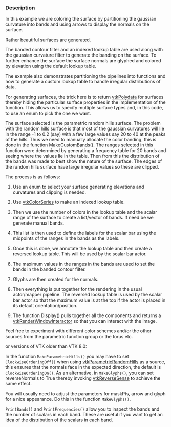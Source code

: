### Description
In this example we are coloring the surface by partitioning the gaussian curvature into bands and using arrows to display the normals on the surface.

Rather beautiful surfaces are generated.

The banded contour filter and an indexed lookup table are used along with 
the gaussian curvature filter to generate the banding on the surface.
To further enhance the surface the surface normals are
glyphed and colored by elevation using the default lookup table. 

The example also demonstrates partitioning the pipelines into functions and how
to generate a custom lookup table to handle irregular distributions of data.

For generating surfaces, the trick here is to return [vtkPolydata](http://www.vtk.org/doc/nightly/html/classvtkPolydata.html) for surfaces
thereby hiding the particular surface properties in the implementation of the
function. This allows us to specify multiple surface types and, in this code,
to use an enum to pick the one we want.

The surface selected is the parametric random hills surface. The problem with
the random hills surface is that most of the gaussian curvatures will lie in the range -1 to 0.2 (say) with a few large values say 20 to 40 at the peaks of the hills. Thus we need to manually allocate the color banding, this is done in the function MakeCustomBands(). The ranges selected in this function were determined by generating a frequency table for 20 bands and seeing where the values lie in the table. Then from this the distribution of the bands was made to best show the nature of the surface. The edges of the random hills surface have large irregular values so these are clipped.

The process is as follows:

1. Use an enum to select your surface generating elevations and curvatures and clipping is needed.

2. Use [vtkColorSeries](http://www.vtk.org/doc/nightly/html/classvtkColorSeries.html) to make an indexed lookup table.

3. Then we use the number of colors in the lookup table and the scalar range of the surface to create a list/vector of bands. If need be we generate manual bands.

4. This list is then used to define the labels for the scalar bar using the midpoints of the ranges in the bands as the labels.

5. Once this is done, we annotate the lookup table and then create a reversed lookup table. This will be used by the scalar bar actor.

6. The maximum values in the ranges in the bands are used to set the bands in the banded contour filter.

7. Glyphs are then created for the normals.

8. Then everything is put together for the rendering in the usual actor/mapper pipeline. The reversed lookup table is used by the scalar bar actor so that the maximum value is at the top if the actor is placed in its default orientation/position.

9. The function Display() pulls together all the components and returns a [vtkRenderWindowInteractor](http://www.vtk.org/doc/nightly/html/classvtkRenderWindowInteractor.html) so that you can interact with the image.

Feel free to experiment with different color schemes and/or the other
sources from the parametric function group or the torus etc.

or versions of VTK older than VTK 8.0:

In the function `MakeParametricHills()` you may have to set `ClockwiseOrderingOff()` when using [vtkParametricRandomHills](http://www.vtk.org/doc/nightly/html/classvtkParametricRandomHills.html) as a source,
this ensures that the normals face in the expected direction, the default is `ClockwiseOrderingOn()`.
As an alternative, in `MakeGlyphs()`, you can set reverseNormals to True thereby invoking [vtkReverseSense](http://www.vtk.org/doc/nightly/html/classvtkReverseSense.html) to achieve the same effect.

You will usually need to adjust the parameters for maskPts,
arrow and glyph for a nice appearance.
Do this in the function `MakeGlyphs()`.

`PrintBands()` and `PrintFrequencies()` allow you to inspect the bands and
the number of scalars in each band. These are useful if you want to
get an idea of the distribution of the scalars in each band.
